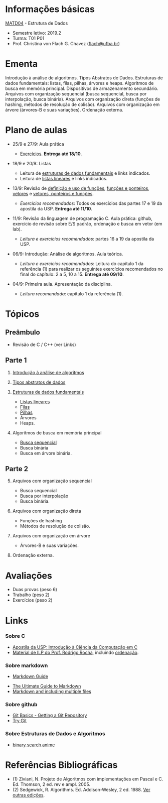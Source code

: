 # Informações básicas

[MATD04](https://alunoweb.ufba.br/SiacWWW/ExibirEmentaPublico.do?cdDisciplina=MATD04&nuPerInicial=20101) - Estrutura de Dados

- Semestre letivo: 2019.2
- Turma: T01 P01
- Prof. Christina von Flach G. Chavez (flach@ufba.br)

# Ementa

Introdução à análise de algoritmos. 
Tipos Abstratos de Dados. 
Estruturas de dados fundamentais: listas, filas, pilhas, árvores e heaps. 
Algoritmos de busca em memória principal. 
Dispositivos de armazenamento secundário. 
Arquivos com organização sequencial (busca sequencial, busca por interpolação, busca binária). 
Arquivos com organização direta (funções de hashing, métodos de resolução de colisão). 
Arquivos com organização em árvore (árvores-B e suas variações). 
Ordenação externa.

# Plano de aulas

- 25/9 e 27/9: Aula prática
   + [Exercícios](exercicios/listas01.md). **Entrega até 18/10**.

- 18/9 e 20/9: Listas
   + Leitura de [estruturas de dados fundamentais](tutorial/estruturasfundamentais.md) e links indicados.
   + Leitura de [listas lineares](tutorial/listas.md) e links indicados.

- 13/9: Revisão de [definição e uso de funções](https://www.ime.usp.br/~hitoshi/introducao/16-funcao02.pdf), [funções e ponteiros](https://www.ime.usp.br/~hitoshi/introducao/17-funcao03.pdf), [vetores](https://www.ime.usp.br/~hitoshi/introducao/18-vetor.pdf) e [vetores, ponteiros e funções](https://www.ime.usp.br/~hitoshi/introducao/19-vetor_ponteiro.pdf). 
   + *Exercícios recomendados*: Todos os exercícios das partes 17 e 19 da apostila da USP. **Entrega até 11/10**.

- 11/9: Revisão da linguagem de programação C. Aula prática: github, exercício de revisão sobre E/S padrão, ordenação e busca em vetor (em lab). 
   + *Leitura e exercícios recomendados*: partes 16 a 19 da apostila da USP.
   
- 06/9: Introdução: Análise de algoritmos. Aula teórica.
   + *Leitura e exercícios recomendados*: Leitura do capítulo 1 da referência (1) para realizar os seguintes exercícios recomendados no final do capítulo: 2 a 5, 10 a 15. **Entrega até 09/10**.
   
- 04/9: Primeira aula. Apresentação da disciplina.
   + *Leitura recomendada*: capítulo 1 da referência (1).

# Tópicos

## Preâmbulo

+ Revisão de C / C++ (ver Links)

## Parte 1 

1. [Introdução à análise de algoritmos](tutorial/analisedealgoritmos.md) 

2. [Tipos abstratos de dados](tutorial/tiposabstratosdedados.md) 

3. [Estruturas de dados fundamentais](tutorial/estruturasfundamentais.md)
   - [Listas lineares](tutorial/listas.md)
   - [Filas](tutorial/filas.md)
   - [Pilhas](tutorial/pilhas.md)
   - Árvores
   - Heaps.

4. Algoritmos de busca em memória principal
   - [Busca sequencial](tutorial/buscasequencial.md)
   - Busca binária
   - Busca em árvore binária.

## Parte 2 

5. Arquivos com organização sequencial 
   - Busca sequencial
   - Busca por interpolação
   - Busca binária. 

6. Arquivos com organização direta 
   - Funções de hashing
   - Métodos de resolução de colisão.
 
7. Arquivos com organização em árvore 
   - Árvores-B e suas variações. 

8. Ordenação externa.

# Avaliações

+ Duas provas (peso 6) 
+ Trabalho (peso 2)
+ Exercícios (peso 2)

# Links

### Sobre C 
- [Apostila da USP: Introdução à Ciência da Computação em C](https://www.ime.usp.br/~hitoshi/introducao/)
- [Material de ILP do Prof. Rodrigo Rocha](https://rodrigorgs.github.io/aulas/mata37/), incluindo [ordenação](https://rodrigorgs.github.io/aulas/mata37/ordenacao).
   
### Sobre markdown

- [Markdown Guide](https://www.markdownguide.org/basic-syntax/)
+ [The Ultimate Guide to Markdown](https://blog.ghost.org/markdown/)
+ [Markdown and including multiple files](https://stackoverflow.com/questions/4779582/markdown-and-including-multiple-files)

### Sobre github 

+ [Git Basics - Getting a Git Repository](https://git-scm.com/book/en/v2/Git-Basics-Getting-a-Git-Repository)
+ [Try Git](https://try.github.io/levels/1/challenges/1)

### Sobre Estruturas de Dados e Algoritmos

+ [binary search anime](https://pt.khanacademy.org/computer-programming/binary-search-with-selectable-search-key-hit-backspace-and-type/4590599206076416/embedded?embedded?embed=yes&editor=no&width=720)
   
# Referências Bibliográficas

- (1) Ziviani, N. Projeto de Algoritmos com implementações em Pascal e C. Ed. Thomson, 2 ed. rev e ampl. 2005.
- (2) Sedgewick, R. Algorithms. Ed. Addison-Wesley, 2 ed. 1988. [Ver outras edições](https://algs4.cs.princeton.edu/home/).





